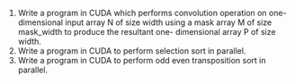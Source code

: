 1. Write a program in CUDA which performs convolution operation on one-dimensional input array N of size width using a mask array M of size mask_width to produce the resultant one- dimensional array P of size width.
2. Write a program in CUDA to perform selection sort in parallel.
3. Write a program in CUDA to perform odd even transposition sort in parallel.
